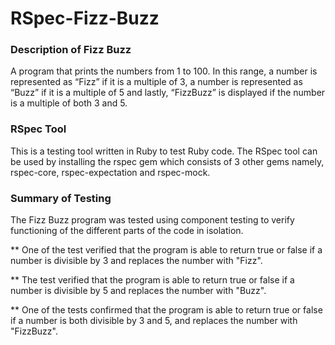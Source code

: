 # RSpec-Fizz-Buzz

### Description of Fizz Buzz
A program that prints the numbers from 1 to 100. In this range, a number is represented as “Fizz” if it is a multiple of 3,  a number is represented as “Buzz” if it is a multiple of 5 and lastly, “FizzBuzz” is displayed if the number is a multiple of both 3 and 5.

### RSpec Tool
This is a testing tool written in Ruby to test Ruby code. The RSpec tool can be used by installing the rspec gem which consists of 3 other gems namely, rspec-core, rspec-expectation and rspec-mock.


### Summary of Testing
The Fizz Buzz program was tested using component testing to verify functioning of the different parts of the code in isolation.

** One of the test verified that the program is able to return true or false if a number is divisible by 3 and replaces the number with "Fizz".

** The test verified that the program is able to return true or false if a number is divisible by 5 and replaces the number with "Buzz".

** One of the tests confirmed that the program is able to return true or false if a number is both divisible by 3 and 5, and replaces the number with "FizzBuzz".
